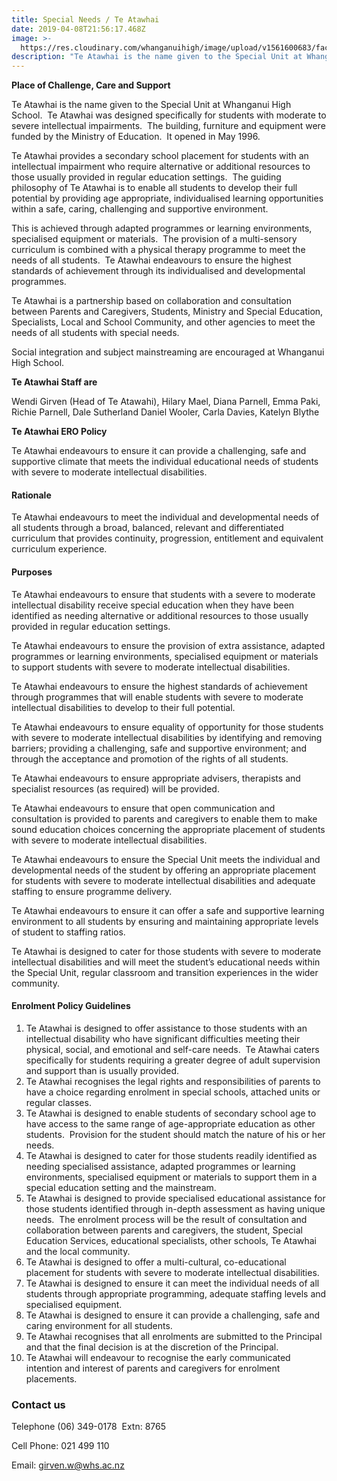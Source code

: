 ```yaml
---
title: Special Needs / Te Atawhai
date: 2019-04-08T21:56:17.468Z
image: >-
  https://res.cloudinary.com/whanganuihigh/image/upload/v1561600683/facilities/Te_Atawhai_01.jpg
description: "Te Atawhai is the name given to the Special Unit at Whanganui High School.\_ Te Atawhai was designed specifically for students with moderate to severe intellectual impairments.\_ The building, furniture and equipment were funded by the Ministry of Education.\_ It opened in May 1996.\n"
---
```

**Place of Challenge, Care and Support**

Te Atawhai is the name given to the Special Unit at Whanganui High School.  Te Atawhai was designed specifically for students with moderate to severe intellectual impairments.  The building, furniture and equipment were funded by the Ministry of Education.  It opened in May 1996.

Te Atawhai provides a secondary school placement for students with an intellectual impairment who require alternative or additional resources to those usually provided in regular education settings.  The guiding philosophy of Te Atawhai is to enable all students to develop their full potential by providing age appropriate, individualised learning opportunities within a safe, caring, challenging and supportive environment.

This is achieved through adapted programmes or learning environments, specialised equipment or materials.  The provision of a multi-sensory curriculum is combined with a physical therapy programme to meet the needs of all students.  Te Atawhai endeavours to ensure the highest standards of achievement through its individualised and developmental programmes.

Te Atawhai is a partnership based on collaboration and consultation between Parents and Caregivers, Students, Ministry and Special Education, Specialists, Local and School Community, and other agencies to meet the needs of all students with special needs.

Social integration and subject mainstreaming are encouraged at Whanganui High School. 

**Te Atawhai Staff are**

Wendi Girven (Head of Te Atawahi), Hilary Mael, Diana Parnell, Emma Paki, Richie Parnell, Dale Sutherland Daniel Wooler, Carla Davies, Katelyn Blythe

**Te Atawhai ERO Policy**

Te Atawhai endeavours to ensure it can provide a challenging, safe and supportive climate that meets the individual educational needs of students with severe to moderate intellectual disabilities.

#### Rationale

Te Atawhai endeavours to meet the individual and developmental needs of all students through a broad, balanced, relevant and differentiated curriculum that provides continuity, progression, entitlement and equivalent curriculum experience.

#### Purposes

Te Atawhai endeavours to ensure that students with a severe to moderate intellectual disability receive special education when they have been identified as needing alternative or additional resources to those usually provided in regular education settings.

Te Atawhai endeavours to ensure the provision of extra assistance, adapted programmes or learning environments, specialised equipment or materials to support students with severe to moderate intellectual disabilities.

Te Atawhai endeavours to ensure the highest standards of achievement through programmes that will enable students with severe to moderate intellectual disabilities to develop to their full potential.

Te Atawhai endeavours to ensure equality of opportunity for those students with severe to moderate intellectual disabilities by identifying and removing barriers; providing a challenging, safe and supportive environment; and through the acceptance and promotion of the rights of all students.

Te Atawhai endeavours to ensure appropriate advisers, therapists and specialist resources (as required) will be provided.

Te Atawhai endeavours to ensure that open communication and consultation is provided to parents and caregivers to enable them to make sound education choices concerning the appropriate placement of students with severe to moderate intellectual disabilities.

Te Atawhai endeavours to ensure the Special Unit meets the individual and developmental needs of the student by offering an appropriate placement for students with severe to moderate intellectual disabilities and adequate staffing to ensure programme delivery.

Te Atawhai endeavours to ensure it can offer a safe and supportive learning environment to all students by ensuring and maintaining appropriate levels of student to staffing ratios.

Te Atawhai is designed to cater for those students with severe to moderate intellectual disabilities and will meet the student’s educational needs within the Special Unit, regular classroom and transition experiences in the wider community.

#### Enrolment Policy Guidelines

1. Te Atawhai is designed to offer assistance to those students with an intellectual disability who have significant difficulties meeting their physical, social, and emotional and self-care needs.  Te Atawhai caters specifically for students requiring a greater degree of adult supervision and support than is usually provided.
2. Te Atawhai recognises the legal rights and responsibilities of parents to have a choice regarding enrolment in special schools, attached units or regular classes.
3. Te Atawhai is designed to enable students of secondary school age to have access to the same range of age-appropriate education as other students.  Provision for the student should match the nature of his or her needs.
4. Te Atawhai is designed to cater for those students readily identified as needing specialised assistance, adapted programmes or learning environments, specialised equipment or materials to support them in a special education setting and the mainstream.
5. Te Atawhai is designed to provide specialised educational assistance for those students identified through in-depth assessment as having unique needs.  The enrolment process will be the result of consultation and collaboration between parents and caregivers, the student, Special Education Services, educational specialists, other schools, Te Atawhai and the local community.
6. Te Atawhai is designed to offer a multi-cultural, co-educational placement for students with severe to moderate intellectual disabilities.
7. Te Atawhai is designed to ensure it can meet the individual needs of all students through appropriate programming, adequate staffing levels and specialised equipment.
8. Te Atawhai is designed to ensure it can provide a challenging, safe and caring environment for all students.
9. Te Atawhai recognises that all enrolments are submitted to the Principal and that the final decision is at the discretion of the Principal.
10. Te Atawhai will endeavour to recognise the early communicated intention and interest of parents and caregivers for enrolment placements.

### Contact us

Telephone (06) 349-0178  Extn: 8765

Cell Phone: 021 499 110

Email: girven.w@whs.ac.nz
